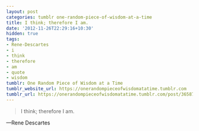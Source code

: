 ```yaml
---
layout: post
categories: tumblr one-random-piece-of-wisdom-at-a-time
title: I think; therefore I am.
date: '2012-11-26T22:29:16+10:30'
hidden: true
tags:
- Rene-Descartes
- i
- think
- therefore
- am
- quote
- wisdom
tumblr: One Random Piece of Wisdom at a Time
tumblr_website_url: https://onerandompieceofwisdomatatime.tumblr.com
tumblr_url: https://onerandompieceofwisdomatatime.tumblr.com/post/36587328084/i-think-therefore-i-am
---
```

> I think; therefore I am.

—Rene Descartes

